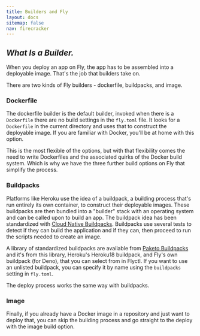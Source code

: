 ```yaml
---
title: Builders and Fly
layout: docs
sitemap: false
nav: firecracker
---
```


## _What Is a Builder._

When you deploy an app on Fly, the app has to be assembled into a deployable image. That's the job that builders take on.

There are two kinds of Fly builders - dockerfile, buildpacks, and image.

### Dockerfile

The dockerfile builder is the default builder, invoked when there is a `Dockerfile`  there are no build settings in the `fly.toml` file. It looks for a `Dockerfile` in the current directory and uses that to construct the deployable image. If you are familiar with Docker, you'll be at home with this option.

This is the most flexible of the options, but with that flexibility comes the need to write Dockerfiles and the associated quirks of the Docker build system. Which is why we have the three further build options on Fly that simplify the process.

### Buildpacks

Platforms like Heroku use the idea of a buildpack, a building process that's run entirely its own container, to construct their deployable images. These buildpacks are then bundled into a "builder" stack with an operating system and can be called upon to build an app. The buildpack idea has been standardized with [Cloud Native Buildpacks](https://buildpacks.io/). Buildpacks use several tests to detect if they can build the application and if they can, then proceed to run the scripts needed to create an image.

A library of standardized buildpacks are available from [Paketo Buildpacks](https://paketo.io/) and it's from this library, Heroku's Heroku18 buildpack, and Fly's own buildpack (for Deno), that you can select from in Flyctl. If you want to use an unlisted buildpack, you can specify it by name using the 
`buildpacks` setting in `fly.toml`.

The deploy process works the same way with buildpacks.

### Image

Finally, if you already have a Docker image in a repository and just want to deploy that, you can skip the building process and go straight to the deploy with the image build option.
